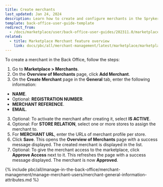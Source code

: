 ```yaml
---
title: Create merchants
last_updated: Jan 24, 2024
description: Learn how to create and configure merchants in the Spryker Back Office for you Spryker B2B Marketplace projects.
template: back-office-user-guide-template
redirect_from:
  - /docs/marketplace/user/back-office-user-guides/202311.0/marketplace/merchants/managing-merchants.html
related:
  - title: Marketplace Merchant feature overview
    link: docs/pbc/all/merchant-management/latest/marketplace/marketplace-merchant-feature-overview/marketplace-merchant-feature-overview.html
---
```


To create a merchant in the Back Office, follow the steps:

1. Go to **Marketplace&nbsp;<span aria-label="and then">></span> Merchants**.
2. On the **Overview of Merchants** page, click **Add Merchant**.
3. On the **Create Merchant** page in the **General** tab, enter the following information:
- **NAME**.
- Optional: **REGISTRATION NUMBER**.
- **MERCHANT REFERENCE**.
- **EMAIL**.
3. Optional: To activate the merchant after creating it, select **IS ACTIVE**.
4. Optional: For **STORE RELATION**, select one or more stores to assign the merchant to.
5. For **MERCHANT URL**, enter the URLs of merchant profile per store.
6. Click **Save**.
    This opens the **Overview of Merchants** page with a success message displayed. The created merchant is displayed in the list.
7. Optional: To give the merchant access to the marketplace, click **Approve Access** next to it.
    This refreshes the page with a success message displayed. The merchant is now **Approved**.


{% include pbc/all/manage-in-the-back-office/merchant-management/manage-merchant-users/merchant-general-information-attributes.md %} <!-- To edit, see /_includes/pbc/all/manage-in-the-back-office/merchant-management/manage-merchant-users/merchant-general-information-attributes.md -->
